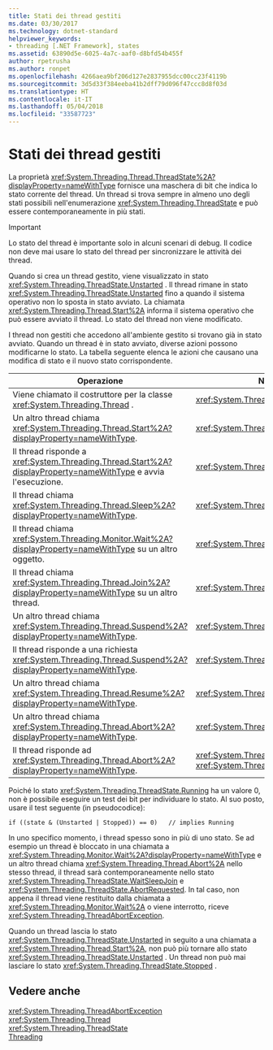 ```yaml
---
title: Stati dei thread gestiti
ms.date: 03/30/2017
ms.technology: dotnet-standard
helpviewer_keywords:
- threading [.NET Framework], states
ms.assetid: 63890d5e-6025-4a7c-aaf0-d8bfd54b455f
author: rpetrusha
ms.author: ronpet
ms.openlocfilehash: 4266aea9bf206d127e2837955dcc00cc23f4119b
ms.sourcegitcommit: 3d5d33f384eeba41b2dff79d096f47ccc8d8f03d
ms.translationtype: HT
ms.contentlocale: it-IT
ms.lasthandoff: 05/04/2018
ms.locfileid: "33587723"
---
```

# <a name="managed-thread-states"></a>Stati dei thread gestiti
La proprietà <xref:System.Threading.Thread.ThreadState%2A?displayProperty=nameWithType> fornisce una maschera di bit che indica lo stato corrente del thread. Un thread si trova sempre in almeno uno degli stati possibili nell'enumerazione <xref:System.Threading.ThreadState> e può essere contemporaneamente in più stati.  
  
> [!IMPORTANT]
>  Lo stato del thread è importante solo in alcuni scenari di debug. Il codice non deve mai usare lo stato del thread per sincronizzare le attività dei thread.  
  
 Quando si crea un thread gestito, viene visualizzato in stato <xref:System.Threading.ThreadState.Unstarted> . Il thread rimane in stato <xref:System.Threading.ThreadState.Unstarted> fino a quando il sistema operativo non lo sposta in stato avviato. La chiamata <xref:System.Threading.Thread.Start%2A> informa il sistema operativo che può essere avviato il thread. Lo stato del thread non viene modificato.  
  
 I thread non gestiti che accedono all'ambiente gestito si trovano già in stato avviato. Quando un thread è in stato avviato, diverse azioni possono modificarne lo stato. La tabella seguente elenca le azioni che causano una modifica di stato e il nuovo stato corrispondente.  
  
|Operazione|Nuovo stato risultante|  
|------------|-------------------------|  
|Viene chiamato il costruttore per la classe <xref:System.Threading.Thread> .|<xref:System.Threading.ThreadState.Unstarted>|  
|Un altro thread chiama <xref:System.Threading.Thread.Start%2A?displayProperty=nameWithType>.|<xref:System.Threading.ThreadState.Unstarted>|  
|Il thread risponde a <xref:System.Threading.Thread.Start%2A?displayProperty=nameWithType> e avvia l'esecuzione.|<xref:System.Threading.ThreadState.Running>|  
|Il thread chiama <xref:System.Threading.Thread.Sleep%2A?displayProperty=nameWithType>.|<xref:System.Threading.ThreadState.WaitSleepJoin>|  
|Il thread chiama <xref:System.Threading.Monitor.Wait%2A?displayProperty=nameWithType> su un altro oggetto.|<xref:System.Threading.ThreadState.WaitSleepJoin>|  
|Il thread chiama <xref:System.Threading.Thread.Join%2A?displayProperty=nameWithType> su un altro thread.|<xref:System.Threading.ThreadState.WaitSleepJoin>|  
|Un altro thread chiama <xref:System.Threading.Thread.Suspend%2A?displayProperty=nameWithType>.|<xref:System.Threading.ThreadState.SuspendRequested>|  
|Il thread risponde a una richiesta <xref:System.Threading.Thread.Suspend%2A?displayProperty=nameWithType>.|<xref:System.Threading.ThreadState.Suspended>|  
|Un altro thread chiama <xref:System.Threading.Thread.Resume%2A?displayProperty=nameWithType>.|<xref:System.Threading.ThreadState.Running>|  
|Un altro thread chiama <xref:System.Threading.Thread.Abort%2A?displayProperty=nameWithType>.|<xref:System.Threading.ThreadState.AbortRequested>|  
|Il thread risponde ad <xref:System.Threading.Thread.Abort%2A?displayProperty=nameWithType>.|<xref:System.Threading.ThreadState.Aborted>, quindi <xref:System.Threading.ThreadState.Stopped>|  
  
 Poiché lo stato <xref:System.Threading.ThreadState.Running> ha un valore 0, non è possibile eseguire un test dei bit per individuare lo stato. Al suo posto, usare il test seguente (in pseudocodice):  
  
```  
if ((state & (Unstarted | Stopped)) == 0)   // implies Running     
```  
  
 In uno specifico momento, i thread spesso sono in più di uno stato. Se ad esempio un thread è bloccato in una chiamata a <xref:System.Threading.Monitor.Wait%2A?displayProperty=nameWithType> e un altro thread chiama <xref:System.Threading.Thread.Abort%2A> nello stesso thread, il thread sarà contemporaneamente nello stato <xref:System.Threading.ThreadState.WaitSleepJoin> e <xref:System.Threading.ThreadState.AbortRequested>. In tal caso, non appena il thread viene restituito dalla chiamata a <xref:System.Threading.Monitor.Wait%2A> o viene interrotto, riceve <xref:System.Threading.ThreadAbortException>.  
  
 Quando un thread lascia lo stato <xref:System.Threading.ThreadState.Unstarted> in seguito a una chiamata a <xref:System.Threading.Thread.Start%2A>, non può più tornare allo stato <xref:System.Threading.ThreadState.Unstarted> . Un thread non può mai lasciare lo stato <xref:System.Threading.ThreadState.Stopped> .  
  
## <a name="see-also"></a>Vedere anche  
 <xref:System.Threading.ThreadAbortException>  
 <xref:System.Threading.Thread>  
 <xref:System.Threading.ThreadState>  
 [Threading](../../../docs/standard/threading/index.md)
